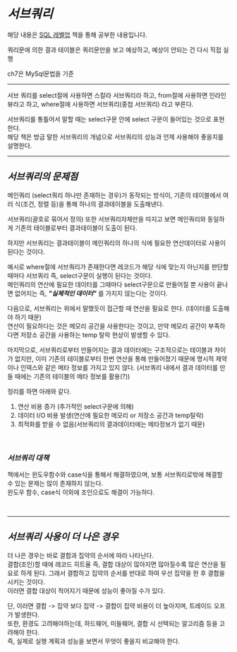 # **_서브쿼리_**

해당 내용은 [SQL 레벨업](http://www.yes24.com/Product/Goods/24089836) 책을 통해 공부한 내용입니다.

쿼리문에 의한 결과 테이블은 쿼리문만을 보고 예상하고, 예상이 안되는 건 다시 직접 실행

ch7은 MySql문법을 기준

---

서브 쿼리를 select절에 사용하면 스칼라 서브쿼리라 하고, from절에 사용하면 인라인 뷰라고 하고, where절에 사용하면 서브쿼리(중첩 서브쿼리) 라고 부른다.

서브쿼리를 통틀어서 말할 때는 select구문 안에 select 구문이 들어있는 것으로 표현한다.  
해당 책은 방금 말한 서브쿼리의 개념으로 서브쿼리의 성능과 언제 사용해야 좋을지를 설명한다.

---

## **_서브쿼리의 문제점_**

메인쿼리 (select쿼리 하나만 존재하는 경우)가 동작되는 방식이, 기존의 테이블에서 여러 식(조건, 정렬 등)을 통해 하나의 결과테이블을 도출해낸다.

서브쿼리(괄호로 묶어서 정의) 또한 서브쿼리자체만을 따지고 보면 메인쿼리와 동일하게 기존의 테이블로부터 결과테이블이 도출이 된다.

하지만 서브쿼리는 결과테이블이 메인쿼리의 하나의 식에 필요한 연산데이터로 사용이 된다는 것이다.

예시로 where절에 서브쿼리가 존재한다면 레코드가 해당 식에 맞는지 아닌지를 판단할 때마다 서브쿼리 즉, select구문이 실행이 된다는 것이다.  
메인쿼리의 연산에 필요한 데이터를 그때마다 select구문으로 만들어질 뿐 사용이 끝나면 없어지는 즉, **_"실체적인 데이터"_** 를 가지지 않는다는 것이다.

다음으로, 서브쿼리는 위에서 말했듯이 접근할 때 연산을 필요로 한다. (데이터를 도출해야 하기 때문)  
연산이 필요하다는 것은 메모리 공간을 사용한다는 것이고, 만약 메모리 공간이 부족하다면 저장소 공간을 사용하는 temp 탈락 현상이 발생할 수 있다.

마지막으로, 서브쿼리로부터 만들어지는 결과 데이터에는 구조적으로는 테이블과 차이가 없지만, 이미 기존의 테이블로부터 한번 연산을 통해 만들어졌기 때문에 명시적 제약이나 인덱스와 같은 메타 정보를 가지고 있지 않다. (서브쿼리 내에서 결과 데이터를 만들 때에는 기존의 테이블의 메타 정보를 활용(?))

정리를 하면 아래와 같다.

1. 연산 비용 증가 (추가적인 select구문에 의해)
2. 데이터 I/O 비용 발생(연산에 필요한 메모리 or 저장소 공간과 temp탈락)
3. 최적화를 받을 수 없음(서브쿼리의 결과데이터에는 메타정보가 없기 때문)

</br>

### **_서브쿼리 대책_**

책에서는 윈도우함수와 case식을 통해서 해결하였으며, 보통 서브쿼리로밖에 해결할 수 있는 문제는 많이 존재하지 않는다.  
윈도우 함수, case식 이외에 조인으로도 해결이 가능하다.

</br>

---

## **_서브쿼리 사용이 더 나은 경우_**

더 나은 경우는 바로 결합과 집약의 순서에 따라 나타난다.  
결합(조인)할 때에 레코드 히트율 즉, 결합 대상이 많아지면 많아질수록 많은 연산을 필요로 하게 된다. 그래서 결합하고 집약의 순서를 반대로 하여 우선 집약을 한 후 결합을 시키는 것이다.  
이러면 결합 대상이 적어지기 때문에 성능이 좋아질 수가 있다.

단, 이러면 결합 -> 집약 보다 집약 -> 결합이 집약 비용이 더 높아지며, 트레이드 오프가 발생한다.  
또한, 환경도 고려해야하는데, 하드웨어, 미들웨어, 결합 시 선택되는 알고리즘 등을 고려해야 한다.  
즉, 실제로 실행 계획과 성능을 보면서 무엇이 좋을지 비교해야 한다.
